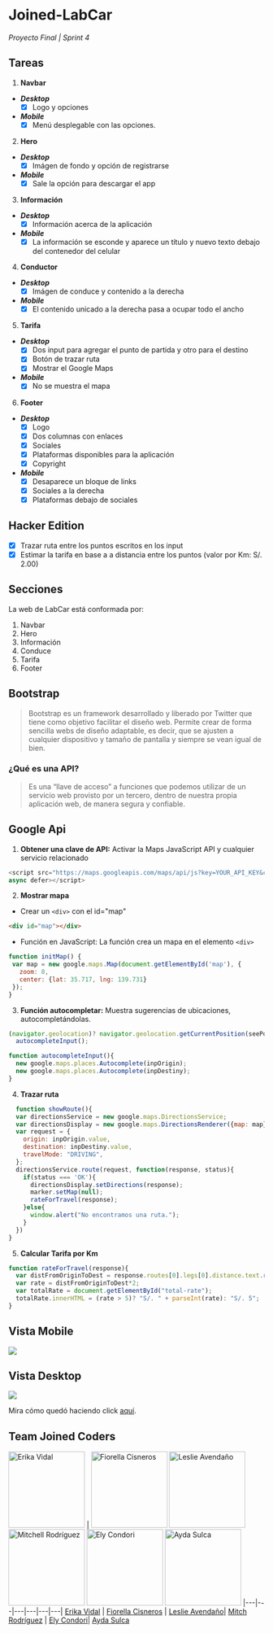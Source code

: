 # Joined-LabCar
_Proyecto Final | Sprint 4_

## Tareas

1. **Navbar**
  - _**Desktop**_
    - [x] Logo y opciones
  - _**Mobile**_
    - [x] Menú desplegable con las opciones.
2. **Hero**
  - _**Desktop**_
    - [x] Imágen de fondo y opción de registrarse
  - _**Mobile**_
    - [x] Sale la opción para descargar el app
3. **Información**
  - _**Desktop**_
    - [x] Información acerca de la aplicación
  - _**Mobile**_
    - [x] La información se esconde y aparece un título y nuevo 
    texto debajo del contenedor del celular
4. **Conductor**   
  - _**Desktop**_
    - [x] Imágen de conduce y contenido a la derecha
  - _**Mobile**_
    - [x] El contenido unicado a la derecha pasa a ocupar todo el ancho
5. **Tarifa**
  - _**Desktop**_
    - [x] Dos input para agregar el punto de partida y otro para el destino
    - [x] Botón de trazar ruta
    - [x] Mostrar el Google Maps
  - _**Mobile**_
    - [x] No se muestra el mapa
6. **Footer**
  - _**Desktop**_
    - [x] Logo
    - [x] Dos columnas con enlaces
    - [x] Sociales
    - [x] Plataformas disponibles para la aplicación
    - [x] Copyright
  - _**Mobile**_
    - [x] Desaparece un bloque de links
    - [x] Sociales a la derecha
    - [x] Plataformas debajo de sociales
    
## Hacker Edition
- [x] Trazar ruta entre los puntos escritos en los input
- [x] Estimar la tarifa en base a a distancia entre los puntos 
(valor por Km: S/. 2.00)

## Secciones
  La web de LabCar está conformada por: 

1. Navbar
2. Hero
3. Información
4. Conduce
5. Tarifa
6. Footer

## Bootstrap
>Bootstrap es un framework desarrollado y liberado por Twitter que tiene como objetivo facilitar el diseño web. Permite crear de forma sencilla webs de diseño adaptable, 
>es decir, que se ajusten a cualquier dispositivo y tamaño de pantalla y siempre se vean igual de bien.

### ¿Qué es una API?
>Es una “llave de acceso” a funciones que podemos utilizar 
>de un servicio web provisto por un tercero, dentro de nuestra propia aplicación web, de manera segura y confiable.

## Google Api
1. **Obtener una clave de API:** Activar la Maps JavaScript API 
y cualquier servicio relacionado

``` javascript
<script src="https://maps.googleapis.com/maps/api/js?key=YOUR_API_KEY&callback=initMap" 
async defer></script>
```
2. **Mostrar mapa** 

  - Crear un `<div>` con el id="map"
``` HTML
<div id="map"></div>
```
  - Función en JavaScript: La función crea un mapa en el elemento `<div>`
  
 ```javascript
 function initMap() {
  var map = new google.maps.Map(document.getElementById('map'), {
    zoom: 8,
    center: {lat: 35.717, lng: 139.731}
  });
}
```

3. **Función autocompletar:** Muestra sugerencias de ubicaciones, autocompletándolas.

```javascript
(navigator.geolocation)? navigator.geolocation.getCurrentPosition(seePosition): containerMap.innerHTML = "Geolocalización no es soportado por tu navegador";
  autocompleteInput();
```

```javascript
function autocompleteInput(){
  new google.maps.places.Autocomplete(inpOrigin);
  new google.maps.places.Autocomplete(inpDestiny);
}
```
4. **Trazar ruta**
```javascript
  function showRoute(){
  var directionsService = new google.maps.DirectionsService;
  var directionsDisplay = new google.maps.DirectionsRenderer({map: map});
  var request = {
    origin: inpOrigin.value,
    destination: inpDestiny.value,
    travelMode: "DRIVING",
  };
  directionsService.route(request, function(response, status){
    if(status === 'OK'){
      directionsDisplay.setDirections(response);
      marker.setMap(null);
      rateForTravel(response);
    }else{
      window.alert("No encontramos una ruta.");
    }
  })
}
```

5. **Calcular Tarifa por Km**

```javascript
function rateForTravel(response){
  var distFromOriginToDest = response.routes[0].legs[0].distance.text.replace('km', '').replace(',', '.');
  var rate = distFromOriginToDest*2;
  var totalRate = document.getElementById("total-rate");
  totalRate.innerHTML = (rate > 5)? "S/. " + parseInt(rate): "S/. 5";
}
```

## Vista Mobile
![](assets/images/mobile.png)
## Vista Desktop
![](assets/images/desktop.png)

Mira cómo quedó haciendo click [aquí](https://lesashley.github.io/Joined-LabCar/).

## Team Joined Coders

<a href="https://github.com/dianaVidalC"><img src="https://avatars3.githubusercontent.com/u/25887195?v=3&s=460" alt="Erika Vidal" height="150"></a> |
<a href="https://github.com/Fiorellacr24"><img src="https://avatars1.githubusercontent.com/u/16074179?v=3&s=150" alt="Fiorella Cisneros" height="150"></a>
<a href="https://github.com/lesashley"><img src="https://avatars0.githubusercontent.com/u/25906015?v=3&s=460" alt="Leslie Avendaño" height="150"></a>
<a href="https://github.com/mishrole"><img src="https://avatars2.githubusercontent.com/u/25912465?v=3&s=460" alt="Mitchell Rodríguez" height="150"></a>
<a href="https://github.com/ely405"><img src="https://avatars2.githubusercontent.com/u/25912506?v=3&s=460" alt="Ely Condori" height="150"></a>
<a href="https://github.com/aydasulca"><img src="https://avatars0.githubusercontent.com/u/25912503?v=3&s=460" alt="Ayda Sulca" height="150"></a>
|---|---|---|---|---|---|
[Erika Vidal](https://github.com/dianaVidalC) | [Fiorella Cisneros](https://github.com/Fiorellacr24/) | [Leslie Avendaño](https://github.com/lesashley)| [Mitch Rodríguez](https://github.com/mishrole) | [Ely Condori](https://github.com/ely405)| [Ayda Sulca](https://github.com/aydasulca)
